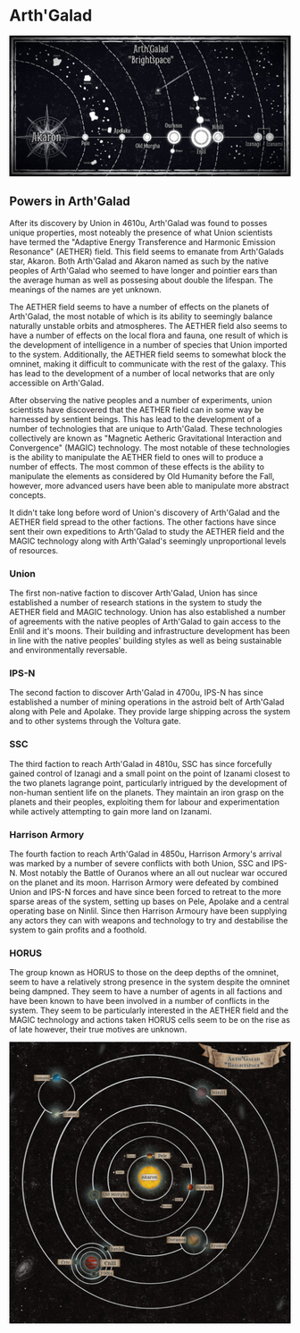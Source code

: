 # Arth'Galad

![Arth'Galad](<./Arth'Galad (Stylised).jpeg>)

## Powers in Arth'Galad
After its discovery by Union in 4610u, Arth'Galad was found to posses unique properties, most noteably the presence of what Union scientists have termed the "Adaptive Energy Transference and Harmonic Emission Resonance" (AETHER) field. This field seems to emanate from Arth'Galads star, Akaron. Both Arth'Galad and Akaron named as such by the native peoples of Arth'Galad who seemed to have longer and pointier ears than the average human as well as possesing about double the lifespan. The meanings of the names are yet unknown.

The AETHER field seems to have a number of effects on the planets of Arth'Galad, the most notable of which is its ability to seemingly balance naturally unstable orbits and atmospheres. The AETHER field also seems to have a number of effects on the local flora and fauna, one result of which is the development of intelligence in a number of species that Union imported to the system.
Additionally, the AETHER field seems to somewhat block the omninet, making it difficult to communicate with the rest of the galaxy. This has lead to the development of a number of local networks that are only accessible on Arth'Galad.

After observing the native peoples and a number of experiments, union scientists have discovered that the AETHER field can in some way be harnessed by sentient beings. This has lead to the development of a number of technologies that are unique to Arth'Galad. These technologies collectively are known as "Magnetic Aetheric Gravitational Interaction and Convergence" (MAGIC) technology. The most notable of these technologies is the ability to manipulate the AETHER field to ones will to produce a number of effects. The most common of these effects is the ability to manipulate the elements as considered by Old Humanity before the Fall, however, more advanced users have been able to manipulate more abstract concepts.

It didn't take long before word of Union's discovery of Arth'Galad and the AETHER field spread to the other factions. The other factions have since sent their own expeditions to Arth'Galad to study the AETHER field and the MAGIC technology along with Arth'Galad's seemingly unproportional levels of resources.

### Union
The first non-native faction to discover Arth'Galad, Union has since established a number of research stations in the system to study the AETHER field and MAGIC technology. Union has also established a number of agreements with the native peoples of Arth'Galad to gain access to the Enlil and it's moons. Their building and infrastructure development has been in line with the native peoples' building styles as well as being sustainable and environmentally reversable.

### IPS-N
The second faction to discover Arth'Galad in 4700u, IPS-N has since established a number of mining operations in the astroid belt of Arth'Galad along with Pele and Apolake. They provide large shipping across the system and to other systems through the Voltura gate.

### SSC
The third faction to reach Arth'Galad in 4810u, SSC has since forcefully gained control of Izanagi and a small point on the point of Izanami closest to the two planets lagrange point, particularly intrigued by the development of non-human sentient life on the planets. They maintain an iron grasp on the planets and their peoples, exploiting them for labour and experimentation while actively attempting to gain more land on Izanami.

### Harrison Armory
The fourth faction to reach Arth'Galad in 4850u, Harrison Armory's arrival was marked by a number of severe conflicts with both Union, SSC and IPS-N. Most notably the Battle of Ouranos where an all out nuclear war occured on the planet and its moon. Harrison Armory were defeated by combined Union and IPS-N forces and have since been forced to retreat to the more sparse areas of the system, setting up bases on Pele, Apolake and a central operating base on Ninlil. Since then Harrison Armoury have been supplying any actors they can with weapons and technology to try and destabilise the system to gain profits and a foothold.

### HORUS
The group known as HORUS to those on the deep depths of the omninet, seem to have a relatively strong presence in the system despite the omninet being dampned. They seem to have a number of agents in all factions and have been known to have been involved in a number of conflicts in the system. They seem to be particularly interested in the AETHER field and the MAGIC technology and actions taken HORUS cells seem to be on the rise as of late however, their true motives are unknown.

![Arth'Galad](./Arth'Galad.jpeg)
